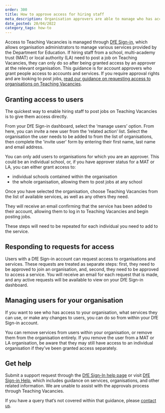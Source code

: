 ```yaml
---
order: 300
title: How to approve access for hiring staff
meta_description: Organisation approvers are able to manage who has access to post jobs on the Teaching Vacancies service. Find out how to add, manage and remove users.
date_posted: 20/04/2022
category_tags: how-to
---
```


Access to Teaching Vacancies is managed through [DfE Sign-in](https://services.signin.education.gov.uk/), which allows organisation administrators to manage various services provided by the Department for Education.
If hiring staff from a school, multi-academy trust (MAT) or local authority (LA) need to post a job on Teaching Vacancies, they can only do so after being granted access by an approver at the relevant organisation.
This guidance is for account approvers who grant people access to accounts and services. If you require approval rights and are looking to post jobs, [read our guidance on requesting access to organisations on Teaching Vacancies](https://teaching-vacancies.service.gov.uk/get-help-hiring/how-to-request-organisation-access).

## Granting access to users
The quickest way to enable hiring staff to post jobs on Teaching Vacancies is to give them access directly.

From your DfE Sign-in dashboard, select the ‘manage users’ option. From here, you can invite a new user from the ‘related action’ list. Select the organisation the user needs to be added to from the list of organisations, then complete the 'invite user' form by entering their first name, last name and email address. 

You can only add users to organisations for which you are an approver. This could be an individual school, or, if you have approver status for a MAT or LA, you can either grant access to:

* individual schools contained within the organisation
* the whole organisation, allowing them to post jobs at any school

Once you have selected the organisation, choose Teaching Vacancies from the list of available services, as well as any others they need.

They will receive an email confirming that the service has been added to their account, allowing them to log in to Teaching Vacancies and begin posting jobs.

These steps will need to be repeated for each individual you need to add to the service.

## Responding to requests for access
Users with a DfE Sign-in account can request access to organisations and services. These requests are treated as separate steps: first, they need to be approved to join an organisation, and, second, they need to be approved to access a service. 
You will receive an email for each request that is made, and any active requests will be available to view on your DfE Sign-in dashboard.

## Managing users for your organisation
If you want to see who has access to your organisation, what services they can use, or make any changes to users, you can do so from within your DfE Sign-in account.

You can remove services from users within your organisation, or remove them from the organisation entirely. If you remove the user from a MAT or LA organisation, be aware that they may still have access to an individual organisation if they’ve been granted access separately.

## Get help
Submit a support request through the [DfE Sign-In help page](https://help.signin.education.gov.uk/contact-us) or visit [DfE Sign-in Help](https://help.signin.education.gov.uk), which includes guidance on services, organisations, and other related information. We are unable to assist with the approvals process through Teaching Vacancies.

If you have a query that’s not covered within that guidance, please [contact us](https://teaching-vacancies.service.gov.uk/support_request/new).
